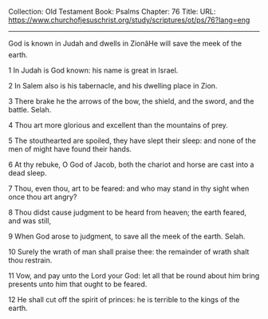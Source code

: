 Collection: Old Testament
Book: Psalms
Chapter: 76
Title: 
URL: https://www.churchofjesuschrist.org/study/scriptures/ot/ps/76?lang=eng

---

God is known in Judah and dwells in ZionâHe will save the meek of the earth.

1 In Judah is God known: his name is great in Israel.

2 In Salem also is his tabernacle, and his dwelling place in Zion.

3 There brake he the arrows of the bow, the shield, and the sword, and the battle. Selah.

4 Thou art more glorious and excellent than the mountains of prey.

5 The stouthearted are spoiled, they have slept their sleep: and none of the men of might have found their hands.

6 At thy rebuke, O God of Jacob, both the chariot and horse are cast into a dead sleep.

7 Thou, even thou, art to be feared: and who may stand in thy sight when once thou art angry?

8 Thou didst cause judgment to be heard from heaven; the earth feared, and was still,

9 When God arose to judgment, to save all the meek of the earth. Selah.

10 Surely the wrath of man shall praise thee: the remainder of wrath shalt thou restrain.

11 Vow, and pay unto the Lord your God: let all that be round about him bring presents unto him that ought to be feared.

12 He shall cut off the spirit of princes: he is terrible to the kings of the earth.
